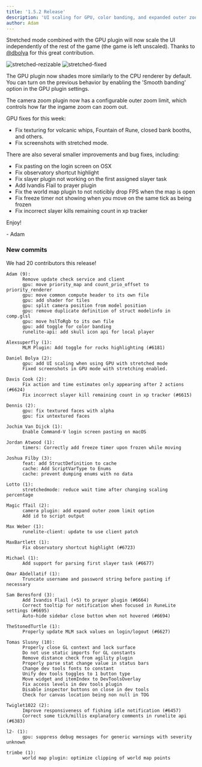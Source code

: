 ```yaml
---
title: '1.5.2 Release'
description: 'UI scaling for GPU, color banding, and expanded outer zoom limit'
author: Adam
---
```


Stretched mode combined with the GPU plugin will now scale the UI independently
of the rest of the game (the game is left unscaled). Thanks to
[@dbolya](https://github.com/dbolya) for this great contribution.

![stretched-rezizable](/img/blog/1.5.2-Release/stretched-resizable.png)
![stretched-fixed](/img/blog/1.5.2-Release/stretched-fixed.png)

The GPU plugin now shades more similarly to the CPU renderer by default. You can
turn on the previous behavior by enabling the 'Smooth banding' option in the GPU
plugin settings.

The camera zoom plugin now has a configurable outer zoom limit, which controls
how far the ingame zoom can zoom out.

GPU fixes for this week:

- Fix texturing for volcanic whips, Fountain of Rune, closed bank booths, and others.
- Fix screenshots with stretched mode.

There are also several smaller improvements and bug fixes, including:

- Fix pasting on the login screen on OSX
- Fix observatory shortcut highlight
- Fix slayer plugin not working on the first assigned slayer task
- Add Ivandis Flail to prayer plugin
- Fix the world map plugin to not noticibly drop FPS when the map is open
- Fix freeze timer not showing when you move on the same tick as being frozen
- Fix incorrect slayer kills remaining count in xp tracker

Enjoy!

\- Adam

### New commits

We had 20 contributors this release!

```
Adam (9):
      Remove update check service and client
      gpu: move priority_map and count_prio_offset to priority_renderer
      gpu: move common compute header to its own file
      gpu: add shader for tiles
      gpu: split camera position from model position
      gpu: remove duplicate definition of struct modelinfo in comp.glsl
      gpu: move hslToRgb to its own file
      gpu: add toggle for color banding
      runelite-api: add skull icon api for local player

Alexsuperfly (1):
      MLM Plugin: Add toggle for rocks highlighting (#6181)

Daniel Bolya (2):
      gpu: add UI scaling when using GPU with stretched mode
      Fixed screenshots in GPU mode with stretching enabled.

Davis Cook (2):
      Fix action and time estimates only appearing after 2 actions (#6624)
      Fix incorrect slayer kill remaining count in xp tracker (#6615)

Dennis (2):
      gpu: fix textured faces with alpha
      gpu: fix untextured faces

Jochim Van Dijck (1):
      Enable Command-V login screen pasting on macOS

Jordan Atwood (1):
      timers: Correctly add freeze timer upon frozen while moving

Joshua Filby (3):
      feat: add StructDefinition to cache
      cache: Add ScriptVarType to Enums
      cache: prevent dumping enums with no data

Lotto (1):
      stretchedmode: reduce wait time after changing scaling percentage

Magic fTail (2):
      camera plugin: add expand outer zoom limit option
      Add id to script output

Max Weber (1):
      runelite-client: update to use client patch

MaxBartlett (1):
      Fix observatory shortcut highlight (#6723)

Michael (1):
      Add support for parsing first slayer task (#6677)

Omar Abdellatif (1):
      Truncate username and password string before pasting if necessary

Sam Beresford (3):
      Add Ivandis Flail (+5) to prayer plugin (#6664)
      Correct tooltip for notification when focused in RuneLite settings (#6695)
      Auto-hide sidebar close button when not hovered (#6694)

TheStonedTurtle (1):
      Properly update MLM sack values on login/logout (#6627)

Tomas Slusny (10):
      Properly close GL context and lock surface
      Do not use static imports for GL constants
      Remove distance check from agility plugin
      Properly parse stat change value in status bars
      Change dev tools fonts to constant
      Unify dev tools toggles to 1 button type
      Move widget and itemIndex to DevToolsOverlay
      Fix access levels in dev tools plugin
      Disable inspector buttons on close in dev tools
      Check for canvas location being non null in TOG

Twiglet1022 (2):
      Improve responsiveness of fishing idle notification (#6457)
      Correct some tick/millis explanatory comments in runelite api (#6383)

l2- (1):
      gpu: suppress debug messages for generic warnings with severity unknown

trimbe (1):
      world map plugin: optimize clipping of world map points
```
